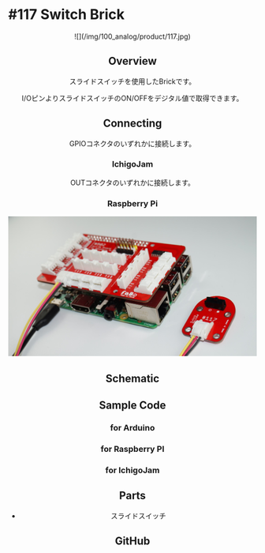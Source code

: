 # #117 Switch Brick

<center>![](/img/100_analog/product/117.jpg)
<!--COLORME-->

## Overview
スライドスイッチを使用したBrickです。

I/OピンよりスライドスイッチのON/OFFをデジタル値で取得できます。

## Connecting
GPIOコネクタのいずれかに接続します。

### IchigoJam
OUTコネクタのいずれかに接続します。

### Raspberry Pi
![](/img/100_analog/connect/117_connect_with_rasppi.jpg)

## Schematic

## Sample Code
### for Arduino

### for Raspberry PI

### for IchigoJam

## Parts
- スライドスイッチ

## GitHub
